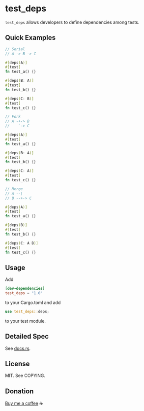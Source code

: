 # test_deps

`test_deps` allows developers to define dependencies among tests.

## Quick Examples

```rust
// Serial
// A -> B -> C

#[deps(A)]
#[test]
fn test_a() {}

#[deps(B: A)]
#[test]
fn test_b() {}

#[deps(C: B)]
#[test]
fn test_c() {}
```

```rust
// Fork
// A -+-> B
//    `-> C

#[deps(A)]
#[test]
fn test_a() {}

#[deps(B: A)]
#[test]
fn test_b() {}

#[deps(C: A)]
#[test]
fn test_c() {}
```

```rust
// Merge
// A --\
// B --+-> C

#[deps(A)]
#[test]
fn test_a() {}

#[deps(B)]
#[test]
fn test_b() {}

#[deps(C: A B)]
#[test]
fn test_c() {}
```

## Usage

Add

```toml
[dev-dependencies]
test_deps = "1.0"
```

to your Cargo.toml and add

```rust
use test_deps::deps;
```

to your test module.

## Detailed Spec

See [docs.rs](https://docs.rs/test_deps).

## License

MIT. See COPYING.

## Donation

[Buy me a coffee](https://www.buymeacoffee.com/nshou) ☕
